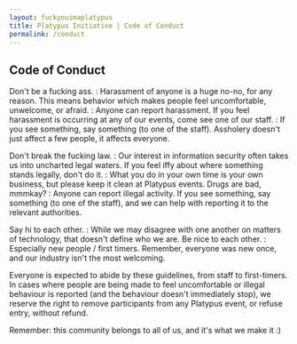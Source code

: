 ```yaml
---
layout: fuckyouimaplatypus
title: Platypus Initiative | Code of Conduct
permalink: /conduct
---
```


## Code of Conduct

Don't be a fucking ass.
: Harassment of anyone is a huge no-no, for any reason. This means behavior which makes people feel uncomfortable, unwelcome, or afraid.
: Anyone can report harassment. If you feel harassment is occurring at any of our events, come see one of our staff.
: If you see something, say something (to one of the staff). Assholery doesn't just affect a few people, it affects everyone.

Don't break the fucking law.
: Our interest in information security often takes us into uncharted legal waters. If you feel iffy about where something stands legally, don't do it.
: What you do in your own time is your own business, but please keep it clean at Platypus events. Drugs are bad, mmmkay?
: Anyone can report illegal activity. If you see something, say something (to one of the staff), and we can help with reporting it to the relevant authorities.

Say hi to each other.
: While we may disagree with one another on matters of technology, that doesn't define who we are. Be nice to each other.
: Especially new people / first timers. Remember, everyone was new once, and our industry isn't the most welcoming.

Everyone is expected to abide by these guidelines, from staff to first-timers. In cases where people are being made to feel uncomfortable or illegal behaviour is reported (and the behaviour doesn't immediately stop), we reserve the right to remove participants from any Platypus event, or refuse entry, without refund.

Remember: this community belongs to all of us, and it's what we make it :)
